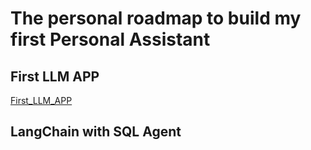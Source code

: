 # The personal roadmap to build my first Personal Assistant

## First LLM APP

[First_LLM_APP](https://github.com/franhinomut/FHM_Personal_Assistant)

## LangChain with SQL Agent